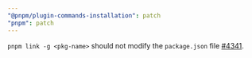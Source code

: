 ```yaml
---
"@pnpm/plugin-commands-installation": patch
"pnpm": patch
---
```


`pnpm link -g <pkg-name>` should not modify the `package.json` file [#4341](https://github.com/pnpm/pnpm/issues/4341).
